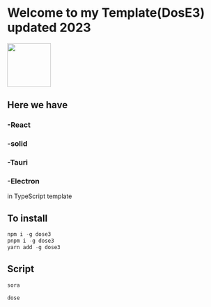 # Welcome to my Template(DosE3) updated 2023

<img  src="https://dose-products.netlify.app/static/media/logo.7e984b778cc885121711.png"  width="100" height="100" />

## Here we have
### -React

### -solid

### -Tauri

### -Electron

in TypeScript template

## To install

```powershell
npm i -g dose3
pnpm i -g dose3
yarn add -g dose3
```

## Script
```powershell
sora
```
```powershell
dose
```
